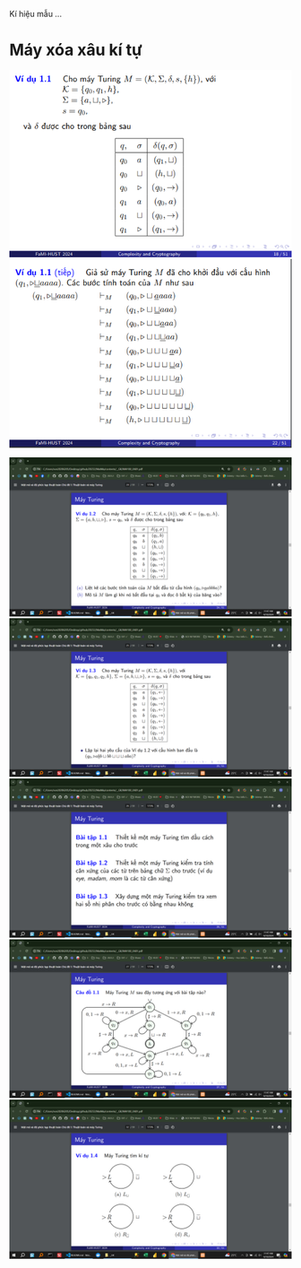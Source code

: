 Kí hiệu mẫu ...
# Máy xóa xâu kí tự
![alt text](image.png)
![alt text](image-1.png)
<!-- # Máy xóa xâu kí tự -->
![alt text](image-2.png)
![alt text](image-3.png)
![alt text](image-4.png)
![alt text](image-5.png)
![alt text](image-6.png)